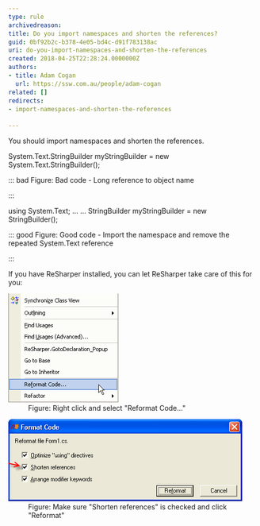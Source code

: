 ```yaml
---
type: rule
archivedreason: 
title: Do you import namespaces and shorten the references?
guid: 0bf92b2c-b378-4e05-bd4c-d91f783138ac
uri: do-you-import-namespaces-and-shorten-the-references
created: 2018-04-25T22:28:24.0000000Z
authors:
- title: Adam Cogan
  url: https://ssw.com.au/people/adam-cogan
related: []
redirects:
- import-namespaces-and-shorten-the-references

---
```


You should import namespaces and shorten the references.

<!--endintro-->

System.Text.StringBuilder myStringBuilder = new System.Text.StringBuilder();


::: bad
Figure: Bad code - Long reference to object name

:::


using System.Text;
...
...
StringBuilder myStringBuilder = new StringBuilder();


::: good
Figure: Good code - Import the namespace and remove the repeated System.Text reference

:::




If you have ReSharper installed, you can let ReSharper take care of this for you:
<dl class="image"><dt>
      <img src="ReSharperReformatCode.gif" alt="ReSharperReformatCode.gif">
   </dt><dd>Figure: Right click and select "Reformat Code..."<br></dd></dl><dl class="image"><dt>
         <img src="ReSharperShortenReferences.gif" alt="ReSharperShortenReferences.gif">
      </dt><dd>Figure: Make sure "Shorten references" is checked and click "Reformat"<br></dd></dl>
